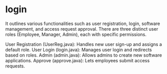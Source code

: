 # login
It outlines various functionalities such as user registration, login, software management, and access request approval. There are three distinct user roles (Employee, Manager, Admin), each with specific permissions.

User Registration (UserReg.java): Handles new user sign-up and assigns a default role.
User Login (login.java): Manages user login and redirects based on roles.
Admin (admin.java): Allows admins to create new software applications.
Approve (approve.java): Lets employees submit access requests.
